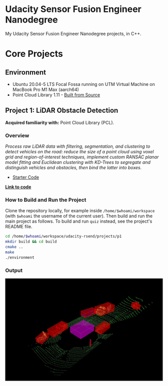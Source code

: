 # Udacity Sensor Fusion Engineer Nanodegree

My Udacity Sensor Fusion Engineer Nanodegree projects, in C++.

# Core Projects

## Environment

* Ubuntu 20.04-5 LTS Focal Fossa running on UTM Virtual Machine on MacBook Pro M1 Max (aarch64)
* Point Cloud Library 1.11 - [Built from Source](https://pcl.readthedocs.io/projects/tutorials/en/latest/compiling_pcl_posix.html#stable)

## Project 1: LiDAR Obstacle Detection

__Acquired familiarity with:__ Point Cloud Library (PCL).

### Overview

_Process raw LiDAR data with filtering, segmentation, and clustering to detect vehicles on the road: reduce the size of a point cloud using voxel grid and region-of-interest techniques, implement custom RANSAC planar model fitting and Euclidean clustering with KD-Trees to segregate and distinguish vehicles and obstacles, then bind the latter into boxes._

* [Starter Code](https://github.com/udacity/SFND_Lidar_Obstacle_Detection)

__[Link to code](projects/p1/)__

### How to Build and Run the Project

Clone the repository locally, for example inside `/home/$whoami/workspace` (with `$whoami` the username of the current user). Then build and run the main project as follows. To build and run `quiz` instead, see the project's README file.

```bash
cd /home/$whoami/workspace/udacity-rsend/projects/p1
mkdir build && cd build
cmake ..
make
./environment
```

### Output

![KD-Tree 3d](./projects/p1/img/img2.gif)

